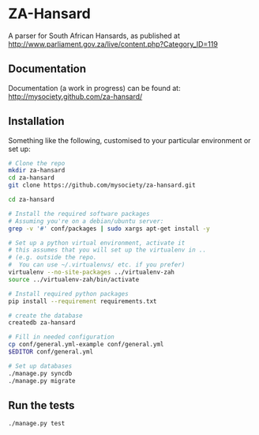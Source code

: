 ZA-Hansard
==========

A parser for South African Hansards, as published at
http://www.parliament.gov.za/live/content.php?Category_ID=119

Documentation
-------------
Documentation (a work in progress) can be found at: http://mysociety.github.com/za-hansard/

Installation
------------

Something like the following, customised to your particular environment or set up:

``` bash
# Clone the repo
mkdir za-hansard
cd za-hansard
git clone https://github.com/mysociety/za-hansard.git

cd za-hansard

# Install the required software packages
# Assuming you're on a debian/ubuntu server:
grep -v '#' conf/packages | sudo xargs apt-get install -y

# Set up a python virtual environment, activate it
# this assumes that you will set up the virtualenv in ..
# (e.g. outside the repo.
#  You can use ~/.virtualenvs/ etc. if you prefer)
virtualenv --no-site-packages ../virtualenv-zah
source ../virtualenv-zah/bin/activate

# Install required python packages
pip install --requirement requirements.txt

# create the database
createdb za-hansard

# Fill in needed configuration
cp conf/general.yml-example conf/general.yml
$EDITOR conf/general.yml

# Set up databases
./manage.py syncdb
./manage.py migrate
```

## Run the tests

```bash
./manage.py test
```

